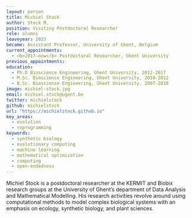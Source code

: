 ```yaml
---
layout: person
title: Michiel Stock
author: Stock M.
position: Visiting Postdoctoral Researcher
role: alumni
leaveyear: 2023
became: Assistant Professor, University of Ghent, Belgium
current_appointments:
  - <b>2017–now</b> Postdoctoral Researcher, Ghent University
previous_appointments:
education:
  - Ph.D Bioscience Engineering, Ghent University, 2012-2017
  - M.Sc. Bioscience Engineering, Ghent University, 2010-2012
  - B.Sc. Bioscience Engineering, Ghent University, 2007-2010
image: michiel-stock.jpg
email: michiel.stock@ugent.be
twitter: michielstock
github: michielstock
url: "https://michielstock.github.io"
key_areas:
  - evolution
  - reprogramming
keywords:
  - synthetic biology
  - evolutionary computing
  - machine learning
  - mathematical optimization
  - computing
  - open-endedness
---
```

Michiel Stock is a postdoctoral researcher at the KERMIT and Biobix research groups at the University of Ghent’s department of Data Analysis and Mathematical Modelling. His research activities revolve around using computational methods to model complex biological systems with an emphasis on ecology, synthetic biology, and plant sciences. 
